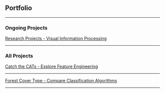 ## Portfolio

---

### Ongoing Projects

[Research Projects - Visual Information Processing](/projects/visual-information-processing.md)

---

### All Projects

[Catch the CATs - Explore Feature Engineering](/projects/catch-the-cats.md)
<!-- <img src="images/dummy_thumbnail.jpg?raw=true"/> -->

---
[Forest Cover Type - Compare Classification Algorithms](/projects/forest-cover-type.md)
<!-- <img src="images/dummy_thumbnail.jpg?raw=true"/> -->

---

<!-- ### Side Projects

- [Project 1 Title](http://example.com/)
- [Project 2 Title](http://example.com/)
- [Project 3 Title](http://example.com/)
- [Project 4 Title](http://example.com/)
- [Project 5 Title](http://example.com/) -->

